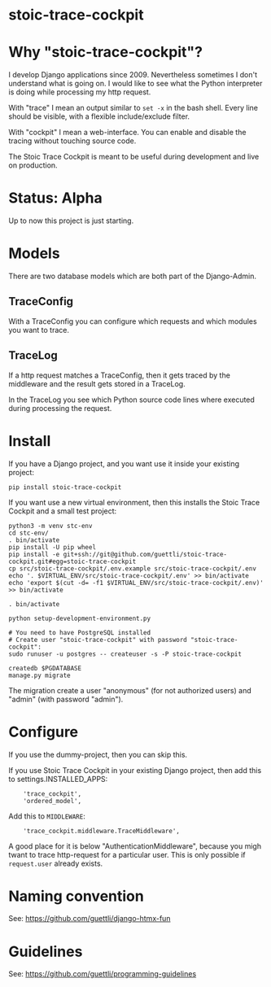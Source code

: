 # stoic-trace-cockpit

# Why "stoic-trace-cockpit"?

I develop Django applications since 2009. Nevertheless sometimes I don't understand what is going on.
I would like to see what the Python interpreter is doing while processing my http request.

With "trace" I mean an output similar to `set -x` in the bash shell. Every line should be visible,
with a flexible include/exclude filter.

With "cockpit" I mean a web-interface. You can enable and disable the tracing without touching source code.

The Stoic Trace Cockpit is meant to be useful during development and live on production.

# Status: Alpha

Up to now this project is just starting.

# Models

There are two database models which are both part of the Django-Admin.

## TraceConfig

With a TraceConfig you can configure which requests and which modules you want to trace.

## TraceLog

If a http request matches a TraceConfig, then it gets traced by the middleware and the result gets
stored in a TraceLog. 

In the TraceLog you see which Python source code lines where executed during processing the request.

# Install

If you have a Django project, and you want use it inside your existing project:

```
pip install stoic-trace-cockpit
```

If you want use a new virtual environment, then this installs the Stoic Trace Cockpit and
a small test project:

```
python3 -m venv stc-env
cd stc-env/
. bin/activate
pip install -U pip wheel
pip install -e git+ssh://git@github.com/guettli/stoic-trace-cockpit.git#egg=stoic-trace-cockpit
cp src/stoic-trace-cockpit/.env.example src/stoic-trace-cockpit/.env
echo '. $VIRTUAL_ENV/src/stoic-trace-cockpit/.env' >> bin/activate
echo 'export $(cut -d= -f1 $VIRTUAL_ENV/src/stoic-trace-cockpit/.env)' >> bin/activate

. bin/activate

python setup-development-environment.py

# You need to have PostgreSQL installed
# Create user "stoic-trace-cockpit" with password "stoic-trace-cockpit":
sudo runuser -u postgres -- createuser -s -P stoic-trace-cockpit

createdb $PGDATABASE
manage.py migrate
```

The migration create a user "anonymous" (for not authorized users) and "admin" (with password "admin").

# Configure

If you use the dummy-project, then you can skip this.

If you use Stoic Trace Cockpit in your existing Django project, then add this to settings.INSTALLED_APPS:

```
    'trace_cockpit',
    'ordered_model',
```

Add this to `MIDDLEWARE`:

```
    'trace_cockpit.middleware.TraceMiddleware',
```

A good place for it is below "AuthenticationMiddleware", because you migh twant to trace http-request for a particular user. This is only possible if `request.user` already exists.


# Naming convention

See: https://github.com/guettli/django-htmx-fun

# Guidelines

See: https://github.com/guettli/programming-guidelines

